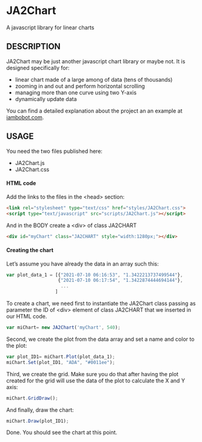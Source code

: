 # JA2Chart
A javascript library for linear charts

## DESCRIPTION
JA2Chart may be just another javascript chart library or maybe not. It is designed specifically for:
- linear chart made of a large among of data (tens of thousands)
- zooming in and out and perform horizontal scrolling
- managing more than one curve using two Y-axis
- dynamically update data

You can find a detailed explanation about the project an an example at [iambobot.com](https://www.iambobot.com/en/articles/article_ja2chart_010_intro.php).

## USAGE
You need the two files published here:
- JA2Chart.js
- JA2Chart.css

#### HTML code
Add the links to the files in the &lt;head> section:
```html
<link rel="stylesheet" type="text/css" href="styles/JA2Chart.css"> 
<script type="text/javascript" src="scripts/JA2Chart.js"></script>
```
And in the BODY create a &lt;div> of class JA2CHART
```html
<div id="myChart" class="JA2CHART" style="width:1280px;"></div>
```

#### Creating the chart
Let’s assume you have already the data in an array such this:
```javascript
var plot_data_1 = [{"2021-07-10 06:16:53", "1.3422213737499544"}, 
                   {"2021-07-10 06:17:54", "1.3422874444694144"}, 
                    ... 
                  ]
```
To create a chart, we need first to instantiate the JA2Chart class passing as parameter the ID of &lt;div> element of class JA2CHART that we inserted in our HTML code.
```javascript
var miChart= new JA2Chart('myChart', 540);
```
Second, we create the plot from the data array and set a name and color to the plot:
```javascript
var plot_ID1= miChart.Plot(plot_data_1);
miChart.Set(plot_ID1, "ADA", "#0011ee");
```
Third, we create the grid. Make sure you do that after having the plot created for the grid will use the data of the plot to calculate the X and Y axis:
```javascript
miChart.GridDraw();
```
And finally, draw the chart:
```javascript
miChart.Draw(plot_ID1);
```
Done. You should see the chart at this point.
